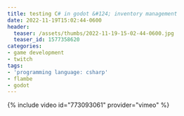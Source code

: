 ```yaml
---
title: testing C# in godot &#124; inventory management
date: 2022-11-19T15:02:44-0600
header:
  teaser: /assets/thumbs/2022-11-19-15-02-44-0600.jpg
  teaser_id: 1577358620
categories:
- game development
- twitch
tags:
- 'programming language: csharp'
- flambe
- godot
---
```

{% include video id="773093061" provider="vimeo" %}
